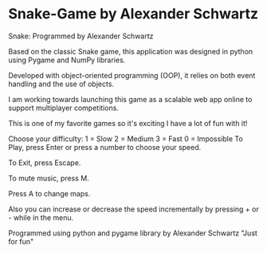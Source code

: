 # Snake-Game by Alexander Schwartz

Snake: Programmed by Alexander Schwartz


Based on the classic Snake game, this application was designed in python using Pygame and NumPy libraries.

Developed with object-oriented programming (OOP), it relies on both event handling and the use of objects.

I am working towards launching this game as a scalable web app online to support multiplayer competitions.

This is one of my favorite games so it's exciting I have a lot of fun with it!


Choose your difficulty:
1 = Slow   2 = Medium   3 = Fast   0 = Impossible
To Play, press Enter or press a number to choose your speed.

To Exit, press Escape.

To mute music, press M.

Press A to change maps.

Also you can increase or decrease the speed incrementally by pressing + or - while in the menu.


Programmed using python and pygame library by Alexander Schwartz "Just for fun"